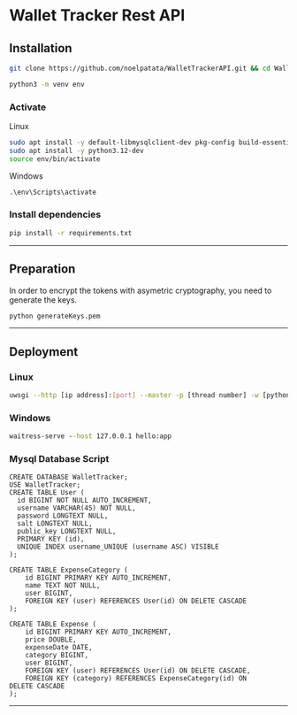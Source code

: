 # Wallet Tracker Rest API
## Installation
``` bash
git clone https://github.com/noelpatata/WalletTrackerAPI.git && cd WalletTrackerAPI/
```

``` bash
python3 -m venv env
```

### Activate
Linux
``` bash
sudo apt install -y default-libmysqlclient-dev pkg-config build-essential
sudo apt install -y python3.12-dev
source env/bin/activate
```
Windows
``` cmd
.\env\Scripts\activate
```
### Install dependencies
``` bash
pip install -r requirements.txt
```

---

## Preparation
In order to encrypt the tokens with asymetric cryptography, you need to generate the keys.
``` bash
python generateKeys.pem
```

---

## Deployment
### Linux
``` bash
uwsgi --http [ip address]:[port] --master -p [thread number] -w [python file name (without .py extension)]:app
```
### Windows
``` cmd
waitress-serve --host 127.0.0.1 hello:app
```

### Mysql Database Script
``` mysql
CREATE DATABASE WalletTracker;
USE WalletTracker;
CREATE TABLE User (
  id BIGINT NOT NULL AUTO_INCREMENT,
  username VARCHAR(45) NOT NULL,
  password LONGTEXT NULL,
  salt LONGTEXT NULL,
  public_key LONGTEXT NULL,
  PRIMARY KEY (id),
  UNIQUE INDEX username_UNIQUE (username ASC) VISIBLE
);
  
CREATE TABLE ExpenseCategory (
    id BIGINT PRIMARY KEY AUTO_INCREMENT,
    name TEXT NOT NULL,
    user BIGINT,
    FOREIGN KEY (user) REFERENCES User(id) ON DELETE CASCADE
);

CREATE TABLE Expense (
    id BIGINT PRIMARY KEY AUTO_INCREMENT,
    price DOUBLE,
    expenseDate DATE,
    category BIGINT,
    user BIGINT,
    FOREIGN KEY (user) REFERENCES User(id) ON DELETE CASCADE,
    FOREIGN KEY (category) REFERENCES ExpenseCategory(id) ON DELETE CASCADE
);
```
---

